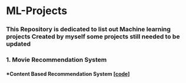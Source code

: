 # ML-Projects
### This Repository is dedicated  to  list out Machine learning  projects Created by myself some projects still needed to be updated

### 1. Movie Recommendation System 
#### *Content Based Recommendation System [[code]](https://github.com/SandhiyaKumar-18/Content-Based-Movie-Recommendation-System)

